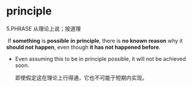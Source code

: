# principle

5.PHRASE 从理论上说；按道理

​	If **something** is **possible** **in principle**, there is **no known reason** why it **should not happen**, even though **it has not happened before**.

- Even assuming this to be in principle possible, it will not be achieved soon.

  即使假定这在理论上行得通，它也不可能于短期内实现。